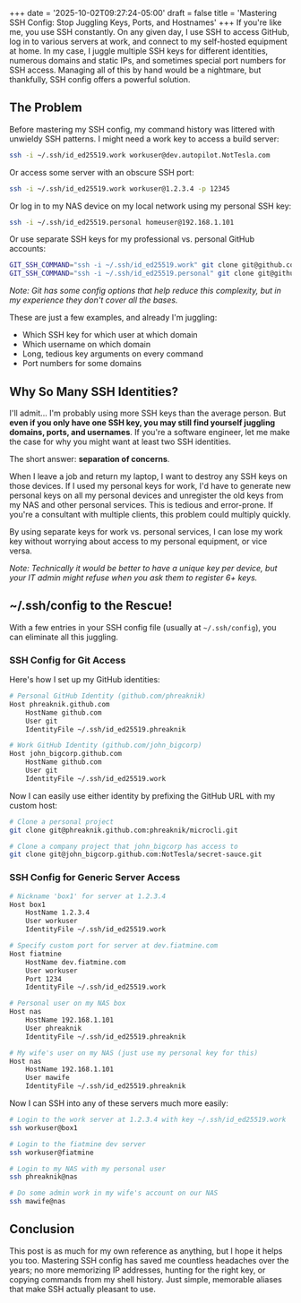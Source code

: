 +++
date = '2025-10-02T09:27:24-05:00'
draft = false
title = 'Mastering SSH Config: Stop Juggling Keys, Ports, and Hostnames'
+++
If you're like me, you use SSH constantly. On any given day, I use SSH to
access GitHub, log in to various servers at work, and connect to my self-hosted
equipment at home. In my case, I juggle multiple SSH keys for different
identities, numerous domains and static IPs, and sometimes special port numbers
for SSH access. Managing all of this by hand would be a nightmare, but
thankfully, SSH config offers a powerful solution.

## The Problem

Before mastering my SSH config, my command history was littered with unwieldy
SSH patterns. I might need a work key to access a build server:

```bash
ssh -i ~/.ssh/id_ed25519.work workuser@dev.autopilot.NotTesla.com
```

Or access some server with an obscure SSH port:

```bash
ssh -i ~/.ssh/id_ed25519.work workuser@1.2.3.4 -p 12345
```

Or log in to my NAS device on my local network using my personal SSH key:

```bash
ssh -i ~/.ssh/id_ed25519.personal homeuser@192.168.1.101
```

Or use separate SSH keys for my professional vs. personal GitHub accounts:

```bash
GIT_SSH_COMMAND="ssh -i ~/.ssh/id_ed25519.work" git clone git@github.com:john_bigcorp/secret-sauce.git
GIT_SSH_COMMAND="ssh -i ~/.ssh/id_ed25519.personal" git clone git@github.com:phreaknik/blog.git
```

*Note: Git has some config options that help reduce this complexity, but in my
experience they don't cover all the bases.*

These are just a few examples, and already I'm juggling:
- Which SSH key for which user at which domain
- Which username on which domain
- Long, tedious key arguments on every command
- Port numbers for some domains

## Why So Many SSH Identities?

I'll admit... I'm probably using more SSH keys than the average person. But
**even if you only have one SSH key, you may still find yourself juggling
domains, ports, and usernames**. If you're a software engineer, let me make the
case for why you might want at least two SSH identities.

The short answer: **separation of concerns**.

When I leave a job and return my laptop, I want to destroy any SSH keys on
those devices. If I used my personal keys for work, I'd have to generate new
personal keys on all my personal devices and unregister the old keys from my
NAS and other personal services. This is tedious and error-prone. If you're a
consultant with multiple clients, this problem could multiply quickly.

By using separate keys for work vs. personal services, I can lose my work key
without worrying about access to my personal equipment, or vice versa.

*Note: Technically it would be better to have a unique key per device, but your
IT admin might refuse when you ask them to register 6+ keys.*

## ~/.ssh/config to the Rescue!

With a few entries in your SSH config file (usually at `~/.ssh/config`), you
can eliminate all this juggling.

### SSH Config for Git Access

Here's how I set up my GitHub identities:

```bash
# Personal GitHub Identity (github.com/phreaknik)
Host phreaknik.github.com
	HostName github.com
	User git
	IdentityFile ~/.ssh/id_ed25519.phreaknik

# Work GitHub Identity (github.com/john_bigcorp)
Host john_bigcorp.github.com
	HostName github.com
	User git
	IdentityFile ~/.ssh/id_ed25519.work
```

Now I can easily use either identity by prefixing the GitHub URL with my custom
host:

```bash
# Clone a personal project
git clone git@phreaknik.github.com:phreaknik/microcli.git

# Clone a company project that john_bigcorp has access to
git clone git@john_bigcorp.github.com:NotTesla/secret-sauce.git
```

### SSH Config for Generic Server Access

```bash
# Nickname 'box1' for server at 1.2.3.4
Host box1
	HostName 1.2.3.4
	User workuser
	IdentityFile ~/.ssh/id_ed25519.work

# Specify custom port for server at dev.fiatmine.com
Host fiatmine
	HostName dev.fiatmine.com
	User workuser
	Port 1234
	IdentityFile ~/.ssh/id_ed25519.work

# Personal user on my NAS box
Host nas
	HostName 192.168.1.101
	User phreaknik
	IdentityFile ~/.ssh/id_ed25519.phreaknik

# My wife's user on my NAS (just use my personal key for this)
Host nas
	HostName 192.168.1.101
	User mawife
	IdentityFile ~/.ssh/id_ed25519.phreaknik
```

Now I can SSH into any of these servers much more easily:

```bash
# Login to the work server at 1.2.3.4 with key ~/.ssh/id_ed25519.work
ssh workuser@box1

# Login to the fiatmine dev server
ssh workuser@fiatmine

# Login to my NAS with my personal user
ssh phreaknik@nas

# Do some admin work in my wife's account on our NAS
ssh mawife@nas
```

## Conclusion

This post is as much for my own reference as anything, but I hope it helps you
too. Mastering SSH config has saved me countless headaches over the years; no
more memorizing IP addresses, hunting for the right key, or copying commands
from my shell history. Just simple, memorable aliases that make SSH actually
pleasant to use.
